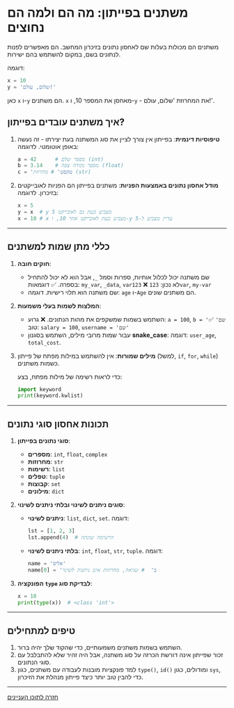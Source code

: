 # משתנים בפייתון: מה הם ולמה הם נחוצים

משתנים הם מכולות בעלות שם לאחסון נתונים בזיכרון המחשב. הם מאפשרים לפנות לנתונים בשם, במקום להשתמש בהם ישירות.

דוגמה:
```python
x = 10
y = 'שלום, עולם!'
```
כאן `x` ו-`y` הם משתנים. `x` מאחסן את המספר 10, ו-`y` - את המחרוזת 'שלום, עולם!'.

## איך משתנים עובדים בפייתון?

1. **טיפוסיות דינמית**:
   בפייתון אין צורך לציין את סוג המשתנה בעת יצירתו - זה נעשה באופן אוטומטי. לדוגמה:
   ```python
   a = 42      # מספר שלם (int)
   b = 3.14    # מספר נקודה צפה (float)
   c = 'טקסט' # מחרוזת (str)
   ```

2. **מודל אחסון נתונים באמצעות הפניות**:
   משתנים בפייתון הם הפניות לאובייקטים בזיכרון. לדוגמה:
   ```python
   x = 5
   y = x  # y מצביע כעת גם לאובייקט 5
   x = 10 # x מצביע כעת לאובייקט אחר 10, ו-y עדיין מצביע ל-5
   ```

---

## כללי מתן שמות למשתנים

1. **חוקים חובה**:
   - שם משתנה יכול לכלול אותיות, ספרות וסמל `_`, אבל הוא לא יכול להתחיל בספרה.
     ✅ דוגמאות: `my_var`, `_data`, `var123`
     ❌ לא נכון: `123var`, `my-var`
   - שם משתנה הוא תלוי רישיות.
     דוגמה: `age` ו-`Age` הם משתנים שונים.

2. **המלצות לשמות בעלי משמעות**:
   - השתמש בשמות שמשקפים את מהות הנתונים.
     ❌ גרוע: `a = 100`, `b = 'שם'`
     ✅ טוב: `salary = 100`, `username = 'שם'`
   - עבור שמות מרובי מילים, השתמש בסגנון **snake_case**:
     דוגמה: `user_age`, `total_cost`.

3. **מילים שמורות**:
   אין להשתמש במילות מפתח של פייתון (למשל, `if`, `for`, `while`) כשמות משתנים.

   כדי לראות רשימה של מילות מפתח, בצע:
   ```python
   import keyword
   print(keyword.kwlist)
   ```

---

## תכונות אחסון סוגי נתונים

1. **סוגי נתונים בפייתון**:
   - **מספרים**: `int`, `float`, `complex`
   - **מחרוזות**: `str`
   - **רשימות**: `list`
   - **טפלים**: `tuple`
   - **קבוצות**: `set`
   - **מילונים**: `dict`

2. **סוגים ניתנים לשינוי ובלתי ניתנים לשינוי**:
   - **ניתנים לשינוי**: `list`, `dict`, `set`.
     דוגמה:
     ```python
     lst = [1, 2, 3]
     lst.append(4)  # הרשימה שונתה
     ```
   - **בלתי ניתנים לשינוי**: `int`, `float`, `str`, `tuple`.
     דוגמה:
     ```python
     name = 'אליס'
     name[0] = 'ב'  # שגיאה, מחרוזות אינן ניתנות לשינוי
     ```

3. **הפונקציה `type` לבדיקת סוג**:
   ```python
   x = 10
   print(type(x))  # <class 'int'>
   ```

---

## טיפים למתחילים

1. השתמש בשמות משתנים משמעותיים, כדי שהקוד שלך יהיה ברור.
2. זכור שפייתון אינה דורשת הכרזה על סוג משתנה, אבל היה זהיר שלא להתבלבל עם סוגי הנתונים.
3. למד פונקציות מובנות לעבודה עם משתנים, כגון `type()`, `id()` ומודולים, כגון `sys`, כדי להבין טוב יותר כיצד פייתון מנהלת את הזיכרון.

---

  [חזרה לתוכן העניינים](https://github.com/hypo69/101_python_computer_games_ru/blob/master/cheat_sheets#readme)